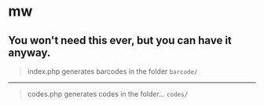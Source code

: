 # mw
## You won't need this ever, but you can have it anyway.

> index.php generates barcodes in the folder `barcode/`

***

> codes.php generates codes in the folder... `codes/`
